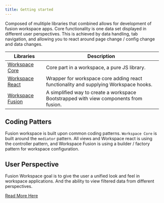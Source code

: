 ```yaml
---
title: Getting started
---
```


Composed of mulitiple libraries that combined allows for development of fusion workspace apps. Core functionality is one data set displayed in different user perspectives. This is achieved by data handling, tab navigation, and allowing you to react around page change / config change and data changes.

| Libraries                                                                                           | Description                                                                           |
| --------------------------------------------------------------------------------------------------- | ------------------------------------------------------------------------------------- |
| [Workspace Core](https://github.com/equinor/fusion-workspace/tree/main/packages/workspace-core)     | Core part in a workspace, a pure JS library.                                          |
| [Workspace React](https://github.com/equinor/fusion-workspace/tree/main/packages/workspace-react)   | Wrapper for workspace core adding react functionality and supplying Workspace hooks.  |
| [Workspace Fusion](https://github.com/equinor/fusion-workspace/tree/main/packages/workspace-fusion) | A simplified way to create a workspace Bootstrapped with view components from fusion. |

## Coding Patters

Fusion workspace is built upon common coding patterns. `Workspace Core` is built around the `mediator` pattern. All views and Workspace react is using the controller pattern, and Workspace Fusion is using a builder / factory pattern for workspace configuration.

## User Perspective

Fusion Workspace goal is to give the user a unified look and feel in workspace applications. And the ability to view filtered data from different perspectives.

[Read More Here](https://github.com/equinor/fusion-workspace)
